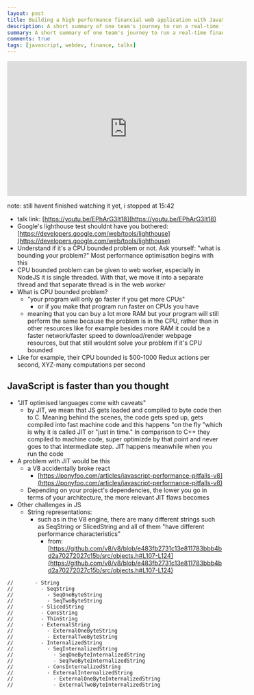 ```yaml
---
layout: post
title: Building a high performance financial web application with JavaScript - JS Monthly
description: A short summary of one team's journey to run a real-time financial calculation engine in the browser using JavaScript. Buffet style (as in food, not Warren) presentation with something for everyone - React & Redux, V8 optimisations, monads and evolving simple design.
summary: A short summary of one team's journey to run a real-time financial calculation engine in the browser using JavaScript. Buffet style (as in food, not Warren) presentation with something for everyone - React & Redux, V8 optimisations, monads and evolving simple design.
comments: true
tags: [javascript, webdev, finance, talks]
---
```


<iframe width="560" height="315" src="https://www.youtube.com/embed/EPhArG3It18" title="YouTube video player" frameborder="0" allow="accelerometer; autoplay; clipboard-write; encrypted-media; gyroscope; picture-in-picture" allowfullscreen></iframe>

note: still havent finished watching it yet, i stopped at 15:42

- talk link: [https://youtu.be/EPhArG3It18](https://youtu.be/EPhArG3It18)
- Google's lighthouse test shouldnt have you bothered: [https://developers.google.com/web/tools/lighthouse](https://developers.google.com/web/tools/lighthouse)
- Understand if it's a CPU bounded problem or not. Ask yourself: "what is bounding your problem?" Most performance optimisation begins with this
- CPU bounded problem can be given to web worker, especially in NodeJS it is single threaded. With that, we move it into a separate thread and that separate thread is in the web worker
- What is CPU bounded problem?
  - "your program will only go faster if you get more CPUs"
    - or if you make that program run faster on CPUs you have
  - meaning that you can buy a lot more RAM but your program will still perform the same because the problem is in the CPU, rather than in other resources like for example besides more RAM it could be a faster network/faster speed to download/render webpage resources, but that still wouldnt solve your problem if it's CPU bounded
- Like for example, their CPU bounded is 500-1000 Redux actions per second, XYZ-many computations per second

## JavaScript is faster than you thought

- "JIT optimised languages come with caveats"
  - by JIT, we mean that JS gets loaded and compiled to byte code then to C. Meaning behind the scenes, the code gets sped up, gets compiled into fast machine code and this happens "on the fly "which is why it is called JIT or "just in time." In comparison to C++ they compiled to machine code, super optimizde by that point and never goes to that intermediate step. JIT happens meanwhile when you run the code
- A problem with JIT would be this
  - a V8 accidentally broke react
    - [https://ponyfoo.com/articles/javascript-performance-pitfalls-v8](https://ponyfoo.com/articles/javascript-performance-pitfalls-v8)
  - Depending on your project's dependencies, the lower you go in terms of your architecture, the more relevant JIT flaws becomes
- Other challenges in JS
  - String representations:
    - such as in the V8 engine, there are many different strings such as SeqString or SlicedString and all of them "have different performance characteristics"
      - from: [https://github.com/v8/v8/blob/e483fb2731c13e811783bbb4bd2a70272027c15b/src/objects.h#L107-L124](https://github.com/v8/v8/blob/e483fb2731c13e811783bbb4bd2a70272027c15b/src/objects.h#L107-L124)

```
//       - String
//         - SeqString
//           - SeqOneByteString
//           - SeqTwoByteString
//         - SlicedString
//         - ConsString
//         - ThinString
//         - ExternalString
//           - ExternalOneByteString
//           - ExternalTwoByteString
//         - InternalizedString
//           - SeqInternalizedString
//             - SeqOneByteInternalizedString
//             - SeqTwoByteInternalizedString
//           - ConsInternalizedString
//           - ExternalInternalizedString
//             - ExternalOneByteInternalizedString
//             - ExternalTwoByteInternalizedString
```
